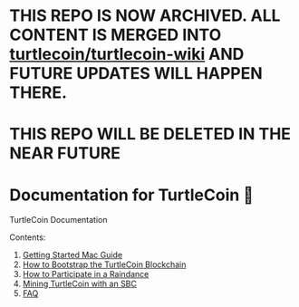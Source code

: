 # THIS REPO IS NOW ARCHIVED. ALL CONTENT IS MERGED INTO [turtlecoin/turtlecoin-wiki](http://github.com/turtlecoin/turtlecoin-wiki) AND FUTURE UPDATES WILL HAPPEN THERE.

# THIS REPO WILL BE DELETED IN THE NEAR FUTURE


# Documentation for TurtleCoin :turtle:

TurtleCoin Documentation

Contents:

1. [Getting Started Mac Guide](01-getting-started-mac.md)
2. [How to Bootstrap the TurtleCoin Blockchain](02-how-to-bootstrap-blockchain.md)
3. [How to Participate in a Raindance](03-how-to-raindance.md)
4. [Mining TurtleCoin with an SBC](04-mining-with-sbc.md)
5. [FAQ](05-faq.md)
